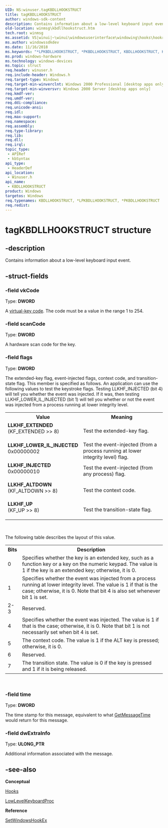 ```yaml
---
UID: NS:winuser.tagKBDLLHOOKSTRUCT
title: tagKBDLLHOOKSTRUCT
author: windows-sdk-content
description: Contains information about a low-level keyboard input event.
old-location: winmsg\kbdllhookstruct.htm
tech.root: winmsg
ms.assetid: VS|winui|~\winui\windowsuserinterface\windowing\hooks\hookreference\hookstructures\kbdllhookstruct.htm
ms.author: windowssdkdev
ms.date: 11/16/2018
ms.keywords: "*LPKBDLLHOOKSTRUCT, *PKBDLLHOOKSTRUCT, KBDLLHOOKSTRUCT, KBDLLHOOKSTRUCT structure [Windows and Messages], LLKHF_ALTDOWN, LLKHF_EXTENDED, LLKHF_INJECTED, LLKHF_LOWER_IL_INJECTED, LLKHF_UP, LPKBDLLHOOKSTRUCT, LPKBDLLHOOKSTRUCT structure pointer [Windows and Messages], PKBDLLHOOKSTRUCT, PKBDLLHOOKSTRUCT structure pointer [Windows and Messages], _win32_KBDLLHOOKSTRUCT_str, _win32_kbdllhookstruct_str_cpp, tagKBDLLHOOKSTRUCT, winmsg.kbdllhookstruct, winui._win32_kbdllhookstruct_str, winuser/KBDLLHOOKSTRUCT, winuser/LPKBDLLHOOKSTRUCT, winuser/PKBDLLHOOKSTRUCT"
ms.prod: windows-hardware
ms.technology: windows-devices
ms.topic: struct
req.header: winuser.h
req.include-header: Windows.h
req.target-type: Windows
req.target-min-winverclnt: Windows 2000 Professional [desktop apps only]
req.target-min-winversvr: Windows 2000 Server [desktop apps only]
req.kmdf-ver: 
req.umdf-ver: 
req.ddi-compliance: 
req.unicode-ansi: 
req.idl: 
req.max-support: 
req.namespace: 
req.assembly: 
req.type-library: 
req.lib: 
req.dll: 
req.irql: 
topic_type:
 - APIRef
 - kbSyntax
api_type:
 - HeaderDef
api_location:
 - Winuser.h
api_name:
 - KBDLLHOOKSTRUCT
product: Windows
targetos: Windows
req.typenames: KBDLLHOOKSTRUCT, *LPKBDLLHOOKSTRUCT, *PKBDLLHOOKSTRUCT
req.redist: 
---
```


# tagKBDLLHOOKSTRUCT structure


## -description


Contains information about a low-level keyboard input event. 


## -struct-fields




### -field vkCode

Type: <b>DWORD</b>

A <a href="https://msdn.microsoft.com/en-us/library/Dd375731(v=VS.85).aspx">virtual-key code</a>. The code must be a value in the range 1 to 254. 


### -field scanCode

Type: <b>DWORD</b>

A hardware scan code for the key. 


### -field flags

Type: <b>DWORD</b>

The extended-key flag, event-injected flags, context code, and transition-state flag. This member is specified as follows. An application can use the following values to test the keystroke flags. Testing LLKHF_INJECTED (bit 4) will tell you whether the event was injected. If it was, then testing LLKHF_LOWER_IL_INJECTED (bit 1) will tell you whether or not the event was injected from a process running at lower integrity level.

<table>
<tr>
<th>Value</th>
<th>Meaning</th>
</tr>
<tr>
<td width="40%"><a id="LLKHF_EXTENDED"></a><a id="llkhf_extended"></a><dl>
<dt><b>LLKHF_EXTENDED</b></dt>
<dt>(KF_EXTENDED &gt;&gt; 8)</dt>
</dl>
</td>
<td width="60%">
Test the extended-key flag. 

</td>
</tr>
<tr>
<td width="40%"><a id="LLKHF_LOWER_IL_INJECTED"></a><a id="llkhf_lower_il_injected"></a><dl>
<dt><b>LLKHF_LOWER_IL_INJECTED</b></dt>
<dt>0x00000002</dt>
</dl>
</td>
<td width="60%">
Test the event-injected (from a process running at lower integrity level) flag.

</td>
</tr>
<tr>
<td width="40%"><a id="LLKHF_INJECTED"></a><a id="llkhf_injected"></a><dl>
<dt><b>LLKHF_INJECTED</b></dt>
<dt>0x00000010</dt>
</dl>
</td>
<td width="60%">
Test the event-injected (from any process) flag.

</td>
</tr>
<tr>
<td width="40%"><a id="LLKHF_ALTDOWN"></a><a id="llkhf_altdown"></a><dl>
<dt><b>LLKHF_ALTDOWN</b></dt>
<dt>(KF_ALTDOWN &gt;&gt; 8)</dt>
</dl>
</td>
<td width="60%">
Test the context code. 

</td>
</tr>
<tr>
<td width="40%"><a id="LLKHF_UP"></a><a id="llkhf_up"></a><dl>
<dt><b>LLKHF_UP</b></dt>
<dt>(KF_UP &gt;&gt; 8)</dt>
</dl>
</td>
<td width="60%">
Test the transition-state flag. 

</td>
</tr>
</table>
 

The following table describes the layout of this value.

<table>
<tr>
<th>Bits</th>
<th>Description</th>
</tr>
<tr>
<td>0</td>
<td>Specifies whether the key is an extended key, such as a function key or a key on the numeric keypad. The value is 1 if the key is an extended key; otherwise, it is 0.</td>
</tr>
<tr>
<td>1</td>
<td>Specifies whether the event was injected from a process running at lower integrity level. The value is 1 if that is the case; otherwise, it is 0. Note that bit 4 is also set whenever bit 1 is set.</td>
</tr>
<tr>
<td>2-3</td>
<td>Reserved.</td>
</tr>
<tr>
<td>4</td>
<td>Specifies whether the event was injected. The value is 1 if that is the case; otherwise, it is 0. Note that bit 1 is not necessarily set when bit 4 is set.</td>
</tr>
<tr>
<td>5</td>
<td>The context code. The value is 1 if the ALT key is pressed; otherwise, it is 0.</td>
</tr>
<tr>
<td>6</td>
<td>Reserved.</td>
</tr>
<tr>
<td>7</td>
<td>The transition state. The value is 0 if the key is pressed and 1 if it is being released.</td>
</tr>
</table>
 


### -field time

Type: <b>DWORD</b>

The time stamp for this message, equivalent to what <a href="https://msdn.microsoft.com/en-us/library/ms644939(v=VS.85).aspx">GetMessageTime</a> would return for this message.


### -field dwExtraInfo

Type: <b>ULONG_PTR</b>

Additional information associated with the message. 


## -see-also




<b>Conceptual</b>



<a href="https://msdn.microsoft.com/en-us/library/ms632589(v=VS.85).aspx">Hooks</a>



<a href="https://msdn.microsoft.com/en-us/library/ms644985(v=VS.85).aspx">LowLevelKeyboardProc</a>



<b>Reference</b>



<a href="https://msdn.microsoft.com/en-us/library/ms644990(v=VS.85).aspx">SetWindowsHookEx</a>
 

 

